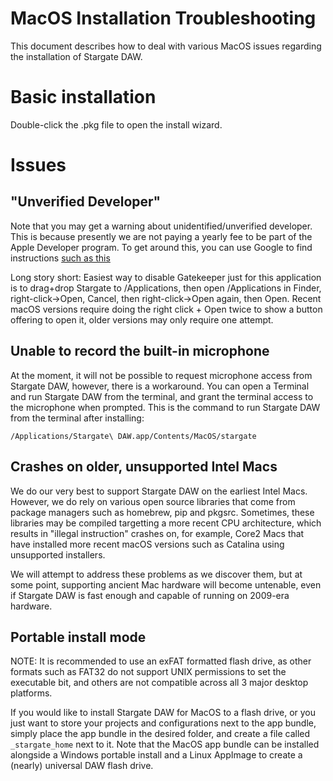 # MacOS Installation Troubleshooting
This document describes how to deal with various MacOS issues regarding
the installation of Stargate DAW.

# Basic installation
Double-click the .pkg file to open the install wizard.

# Issues
## "Unverified Developer"
Note that you may get a warning about unidentified/unverified developer.  This
is because presently we are not paying a yearly fee to be part of the Apple
Developer program.  To get around this, you can use Google to find instructions
[such as this](https://customercare.primera.com/portal/en/kb/articles/how-to-open-a-primera-app-that-hasn-t-been-notarized-or-is-from-an-unidentified-developer)

Long story short:  Easiest way to disable Gatekeeper just for this application
is to drag+drop Stargate to /Applications, then open /Applications in Finder,
right-click-\>Open, Cancel, then right-click-\>Open again, then Open.  Recent
macOS versions require doing the right click + Open twice to show a button
offering to open it, older versions may only require one attempt.

## Unable to record the built-in microphone
At the moment, it will not be possible to request microphone access from
Stargate DAW, however, there is a workaround.  You can open a Terminal and
run Stargate DAW from the terminal, and grant the terminal access to the
microphone when prompted.  This is the command to run Stargate DAW from the
terminal after installing:
```
/Applications/Stargate\ DAW.app/Contents/MacOS/stargate
```

## Crashes on older, unsupported Intel Macs
We do our very best to support Stargate DAW on the earliest Intel Macs.
However, we do rely on various open source libraries that come from package
managers such as homebrew, pip and pkgsrc.  Sometimes, these libraries may
be compiled targetting a more recent CPU architecture, which results in
"illegal instruction" crashes on, for example, Core2 Macs that have installed
more recent macOS versions such as Catalina using unsupported installers.

We will attempt to address these problems as we discover them, but at some
point, supporting ancient Mac hardware will become untenable, even if
Stargate DAW is fast enough and capable of running on 2009-era hardware.

## Portable install mode
NOTE: It is recommended to use an exFAT formatted flash drive, as other formats
such as FAT32 do not support  UNIX permissions to set the executable bit,
and others are not compatible across all 3 major desktop platforms.

If you would like to install Stargate DAW for MacOS to a flash drive, or you
just want to store your projects and configurations next to the app bundle,
simply place the app bundle in the desired folder, and create a file called
`_stargate_home` next to it.  Note that the MacOS app bundle can be installed
alongside a Windows portable install and a Linux AppImage to create a
(nearly) universal DAW flash drive.
